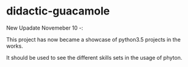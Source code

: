 # didactic-guacamole
New Upadate Novemeber 10 -:

This project has now became a showcase of python3.5 projects in the works.

It should be used to see the different skills sets in the usage of phyton.

 
